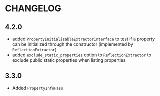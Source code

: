 CHANGELOG
=========

4.2.0
-----

* added `PropertyInitializableExtractorInterface` to test if a property can be initialized through the constructor (implemented by `ReflectionExtractor`)
* added `exclude_static_properties` option to `ReflectionExtractor` to exclude public static properties when listing properties

3.3.0
-----

* Added `PropertyInfoPass`
